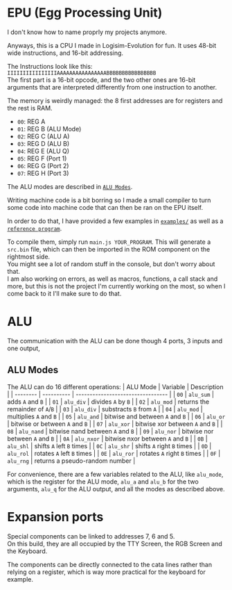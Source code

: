# EPU (Egg Processing Unit)

I don't know how to name proprly my projects anymore.

Anyways, this is a CPU I made in Logisim-Evolution for fun. It uses 48-bit wide instructions, and 16-bit addressing.

The Instructions look like this:<br>
`IIIIIIIIIIIIIIIIAAAAAAAAAAAAAAAABBBBBBBBBBBBBBBB`<br>
The first part is a 16-bit opcode, and the two other ones are 16-bit arguments that are interpreted differently from one instruction to another.

The memory is weirdly managed: the 8 first addresses are for registers and the rest is RAM.<br>
* `00`: REG A
* `01`: REG B (ALU Mode)
* `02`: REG C (ALU A)
* `03`: REG D (ALU B)
* `04`: REG E (ALU Q)
* `05`: REG F (Port 1)
* `06`: REG G (Port 2)
* `07`: REG H (Port 3)

The ALU modes are described in [`ALU Modes`](#alu-modes).

Writing machine code is a bit borring so I made a small compiler to turn some code into machine code that can then be ran on the EPU itself.

In order to do that, I have provided a few examples in [`examples/`](examples) as well as a [`reference program`](examples/reference.asm).

To compile them, simply run `main.js YOUR_PROGRAM`. This will generate a `src.bin` file, which can then be imported in the ROM component on the rightmost side.<br>
You might see a lot of random stuff in the console, but don't worry about that.<br>
I am also working on errors, as well as macros, functions, a call stack and more, but this is not the project I'm currently working on the most, so when I come back to it I'll make sure to do that.



# ALU

The communication with the ALU can be done though 4 ports, 3 inputs and one output, 

## ALU Modes
The ALU can do 16 different operations:
| ALU Mode |  Variable  |            Description            |
| -------- | ---------- | --------------------------------- |
|   `00`   | `alu_sum`  | adds `A` and  `B`                 |
|   `01`   | `alu_div`  | divides `A` by `B`                |
|   `02`   | `alu_mod`  | returns the remainder of `A`/`B`  |
|   `03`   | `alu_div`  | substracts `B` from `A`           |
|   `04`   | `alu_mod`  | multiplies `A` and `B`            |
|   `05`   | `alu_and`  | bitwise and between `A` and `B`   |
|   `06`   | `alu_or`   | bitwise or between `A` and `B`    |
|   `07`   | `alu_xor`  | bitwise xor between `A` and `B`   |
|   `08`   | `alu_nand` | bitwise nand between `A` and `B`  |
|   `09`   | `alu_nor`  | bitwise nor between `A` and `B`   |
|   `0A`   | `alu_nxor` | bitwise nxor between `A` and `B`  |
|   `0B`   | `alu_shl`  | shifts `A` left `B` times         |
|   `0C`   | `alu_shr`  | shifts `A` right `B` times        |
|   `0D`   | `alu_rol`  | rotates `A` left `B` times        |
|   `0E`   | `alu_ror`  | rotates `A` right `B` times       |
|   `0F`   | `alu_rng`  | returns a pseudo-random number    |

For convenience, there are a few variables related to the ALU, like `alu_mode`, which is the register for the ALU mode, `alu_a` and `alu_b` for the two arguments, `alu_q` for the ALU output, and all the modes as described above.

# Expansion ports
Special components can be linked to addresses 7, 6 and 5.<br>
On this build, they are all occupied by the TTY Screen, the RGB Screen and the Keyboard.

The components can be directly connected to the cata lines rather than relying on a register, which is way more practical for the keyboard for example.